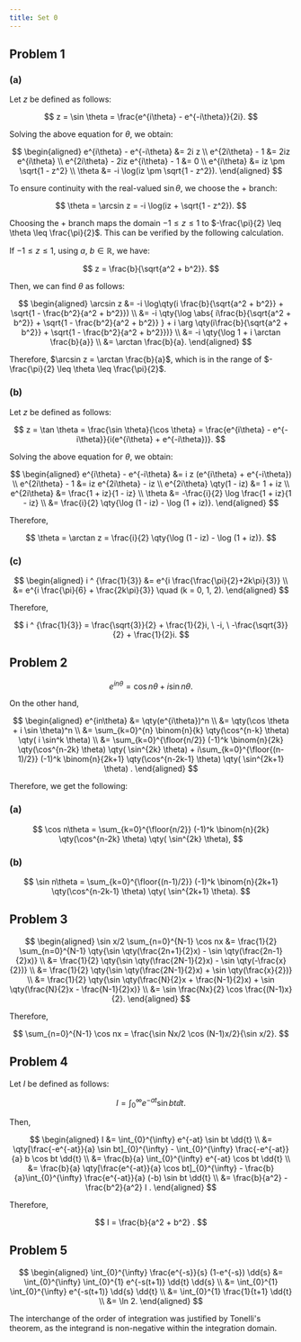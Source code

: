 ```yaml
---
title: Set 0
---
```


## Problem 1

### (a)

Let $z$ be defined as follows:

$$
z = \sin \theta = \frac{e^{i\theta} - e^{-i\theta}}{2i}.
$$

Solving the above equation for $\theta$, we obtain:

$$
\begin{aligned}
e^{i\theta} - e^{-i\theta} &= 2i z \\
e^{2i\theta} - 1 &= 2iz e^{i\theta} \\
e^{2i\theta} - 2iz e^{i\theta} - 1 &= 0 \\
e^{i\theta} &= iz \pm \sqrt{1 - z^2} \\
\theta &= -i \log(iz \pm \sqrt{1 - z^2}).
\end{aligned}
$$

To ensure continuity with the real-valued $\sin \theta$, we choose the $+$ branch:

$$
\theta = \arcsin z = -i \log(iz + \sqrt{1 - z^2}).
$$

Choosing the $+$ branch maps the domain $-1 \leq z \leq 1$ to $-\frac{\pi}{2} \leq \theta \leq \frac{\pi}{2}$. This can be verified by the following calculation.

If $-1 \leq z \leq 1$, using $a, \ b \in \mathbb{R}$, we have:

$$
z = \frac{b}{\sqrt{a^2 + b^2}}.
$$

Then, we can find $\theta$ as follows:

$$
\begin{aligned}
\arcsin z &= -i \log\qty(i \frac{b}{\sqrt{a^2 + b^2}} + \sqrt{1 - \frac{b^2}{a^2 + b^2}}) \\
&= -i \qty{\log \abs{ i\frac{b}{\sqrt{a^2 + b^2}} + \sqrt{1 - \frac{b^2}{a^2 + b^2}} } + i \arg \qty(i\frac{b}{\sqrt{a^2 + b^2}} + \sqrt{1 - \frac{b^2}{a^2 + b^2}})} \\
&= -i \qty{\log 1 + i \arctan \frac{b}{a}} \\
&= \arctan \frac{b}{a}.
\end{aligned}
$$

Therefore, $\arcsin z = \arctan \frac{b}{a}$, which is in the range of $-\frac{\pi}{2} \leq \theta \leq \frac{\pi}{2}$.


### (b)

Let $z$ be defined as follows:

$$
z = \tan \theta = \frac{\sin \theta}{\cos \theta} = \frac{e^{i\theta} - e^{-i\theta}}{i(e^{i\theta} + e^{-i\theta})}.
$$

Solving the above equation for $\theta$, we obtain:

$$
\begin{aligned}
e^{i\theta} - e^{-i\theta} &= i z (e^{i\theta} + e^{-i\theta}) \\
e^{2i\theta} - 1 &= iz e^{2i\theta} - iz \\
e^{2i\theta} \qty(1 - iz) &= 1 + iz \\
e^{2i\theta} &= \frac{1 + iz}{1 - iz} \\
\theta &= -\frac{i}{2} \log \frac{1 + iz}{1 - iz} \\
&= \frac{i}{2} \qty{\log (1 - iz) - \log (1 + iz)}.
\end{aligned}
$$

Therefore, 

$$
\theta = \arctan z = \frac{i}{2} \qty{\log (1 - iz) - \log (1 + iz)}.
$$

### (c)

$$
\begin{aligned}
i ^ {\frac{1}{3}} &= e^{i \frac{\frac{\pi}{2}+2k\pi}{3}} \\
&= e^{i \frac{\pi}{6} + \frac{2k\pi}{3}} \quad (k = 0, 1, 2).
\end{aligned}
$$

Therefore,

$$
i ^ {\frac{1}{3}} = \frac{\sqrt{3}}{2} + \frac{1}{2}i, \ -i, \ -\frac{\sqrt{3}}{2} + \frac{1}{2}i.
$$


## Problem 2

$$
e^{in\theta} = \cos n\theta + i \sin n\theta.
$$

On the other hand,

$$
\begin{aligned}
e^{in\theta} &= \qty(e^{i\theta})^n \\
&= \qty(\cos \theta + i \sin \theta)^n \\
&= \sum_{k=0}^{n} \binom{n}{k} \qty(\cos^{n-k} \theta) \qty( i \sin^k \theta) \\
&= \sum_{k=0}^{\floor{n/2}} (-1)^k \binom{n}{2k} \qty(\cos^{n-2k} \theta) \qty( \sin^{2k} \theta) + i\sum_{k=0}^{\floor{(n-1)/2}} (-1)^k \binom{n}{2k+1} \qty(\cos^{n-2k-1} \theta) \qty( \sin^{2k+1} \theta) .
\end{aligned}
$$

Therefore, we get the following:

### (a)

$$
\cos n\theta = \sum_{k=0}^{\floor{n/2}} (-1)^k \binom{n}{2k} \qty(\cos^{n-2k} \theta) \qty( \sin^{2k} \theta),
$$

### (b)

$$
\sin n\theta = \sum_{k=0}^{\floor{(n-1)/2}} (-1)^k \binom{n}{2k+1} \qty(\cos^{n-2k-1} \theta) \qty( \sin^{2k+1} \theta).
$$


## Problem 3

$$
\begin{aligned}
\sin x/2 \sum_{n=0}^{N-1} \cos nx &= \frac{1}{2} \sum_{n=0}^{N-1} \qty{\sin \qty(\frac{2n+1}{2}x) - \sin \qty(\frac{2n-1}{2}x)} \\
&= \frac{1}{2} \qty{\sin \qty(\frac{2N-1}{2}x) - \sin \qty(-\frac{x}{2})} \\
&= \frac{1}{2} \qty{\sin \qty(\frac{2N-1}{2}x) + \sin \qty(\frac{x}{2})} \\
&= \frac{1}{2} \qty{\sin \qty(\frac{N}{2}x + \frac{N-1}{2}x) + \sin \qty(\frac{N}{2}x - \frac{N-1}{2}x)} \\
&= \sin \frac{Nx}{2} \cos \frac{(N-1)x}{2}.
\end{aligned}
$$

Therefore,

$$
\sum_{n=0}^{N-1} \cos nx = \frac{\sin Nx/2 \cos (N-1)x/2}{\sin x/2}.
$$

## Problem 4

Let $I$ be defined as follows:

$$
I = \int_{0}^{\infty} e^{-at} \sin bt \dd{t}.
$$

Then,

$$
\begin{aligned}
I &= \int_{0}^{\infty} e^{-at} \sin bt \dd{t} \\
&= \qty[\frac{-e^{-at}}{a} \sin bt]_{0}^{\infty} - \int_{0}^{\infty} \frac{-e^{-at}}{a} b \cos bt \dd{t} \\
&= \frac{b}{a} \int_{0}^{\infty} e^{-at} \cos bt \dd{t} \\
&= \frac{b}{a} \qty[\frac{e^{-at}}{a} \cos bt]_{0}^{\infty} - \frac{b}{a}\int_{0}^{\infty} \frac{e^{-at}}{a} (-b) \sin bt \dd{t} \\
&= \frac{b}{a^2} - \frac{b^2}{a^2} I .
\end{aligned}
$$

Therefore,

$$
I = \frac{b}{a^2 + b^2} .
$$

## Problem 5

$$
\begin{aligned}
\int_{0}^{\infty} \frac{e^{-s}}{s} (1-e^{-s}) \dd{s} &= \int_{0}^{\infty} \int_{0}^{1} e^{-s(t+1)} \dd{t} \dd{s} \\
&= \int_{0}^{1} \int_{0}^{\infty} e^{-s(t+1)} \dd{s} \dd{t} \\
&= \int_{0}^{1} \frac{1}{t+1} \dd{t} \\
&= \ln 2.
\end{aligned}
$$

The interchange of the order of integration was justified by Tonelli's theorem, as the integrand is non-negative within the integration domain.